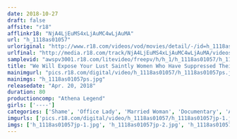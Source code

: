 ```yaml
---
date: 2018-10-27
draft: false
affsite: "r18"
afflinkr18: "NjA4LjEuMS4xLjAuMC4wLjAuMA"
url: "h_1118as01057"
urloriginal: "http://www.r18.com/videos/vod/movies/detail/-/id=h_1118as01057"
urlfinal: "http://media.r18.com/track/NjA4LjEuMS4xLjAuMC4wLjAuMA/videos/vod/movies/detail/-/id=h_1118as01057"
samplevid: "awspv3001.r18.com/litevideo/freepv/h/h_1/h_1118as01057/h_1118as01057_dmb_s.mp4"
title: "We Will Expose Your Lust Saintly Women Who Have Suppressed Their Lust"
mainimgurl: "pics.r18.com/digital/video/h_1118as01057/h_1118as01057ps.jpg"
mainimgs: "h_1118as01057ps.jpg"
releasedate: "Apr. 20, 2018"
duration: 80
productioncomp: "Athena Legend"
girls: ['----']
categories: ['Shame', 'Office Lady', 'Married Woman', 'Documentary', 'Amateur']
imgurls: ['pics.r18.com/digital/video/h_1118as01057/h_1118as01057jp-1.jpg', 'pics.r18.com/digital/video/h_1118as01057/h_1118as01057jp-2.jpg', 'pics.r18.com/digital/video/h_1118as01057/h_1118as01057jp-3.jpg', 'pics.r18.com/digital/video/h_1118as01057/h_1118as01057jp-4.jpg', 'pics.r18.com/digital/video/h_1118as01057/h_1118as01057jp-5.jpg', 'pics.r18.com/digital/video/h_1118as01057/h_1118as01057jp-6.jpg', 'pics.r18.com/digital/video/h_1118as01057/h_1118as01057jp-7.jpg', 'pics.r18.com/digital/video/h_1118as01057/h_1118as01057jp-8.jpg', 'pics.r18.com/digital/video/h_1118as01057/h_1118as01057jp-9.jpg', 'pics.r18.com/digital/video/h_1118as01057/h_1118as01057jp-10.jpg', 'pics.r18.com/digital/video/h_1118as01057/h_1118as01057jp-11.jpg', 'pics.r18.com/digital/video/h_1118as01057/h_1118as01057jp-12.jpg', 'pics.r18.com/digital/video/h_1118as01057/h_1118as01057jp-13.jpg', 'pics.r18.com/digital/video/h_1118as01057/h_1118as01057jp-14.jpg', 'pics.r18.com/digital/video/h_1118as01057/h_1118as01057jp-15.jpg', 'pics.r18.com/digital/video/h_1118as01057/h_1118as01057jp-16.jpg', 'pics.r18.com/digital/video/h_1118as01057/h_1118as01057jp-17.jpg', 'pics.r18.com/digital/video/h_1118as01057/h_1118as01057jp-18.jpg', 'pics.r18.com/digital/video/h_1118as01057/h_1118as01057jp-19.jpg', 'pics.r18.com/digital/video/h_1118as01057/h_1118as01057jp-20.jpg']
imgs: ['h_1118as01057jp-1.jpg', 'h_1118as01057jp-2.jpg', 'h_1118as01057jp-3.jpg', 'h_1118as01057jp-4.jpg', 'h_1118as01057jp-5.jpg', 'h_1118as01057jp-6.jpg', 'h_1118as01057jp-7.jpg', 'h_1118as01057jp-8.jpg', 'h_1118as01057jp-9.jpg', 'h_1118as01057jp-10.jpg', 'h_1118as01057jp-11.jpg', 'h_1118as01057jp-12.jpg', 'h_1118as01057jp-13.jpg', 'h_1118as01057jp-14.jpg', 'h_1118as01057jp-15.jpg', 'h_1118as01057jp-16.jpg', 'h_1118as01057jp-17.jpg', 'h_1118as01057jp-18.jpg', 'h_1118as01057jp-19.jpg', 'h_1118as01057jp-20.jpg']
---
```

